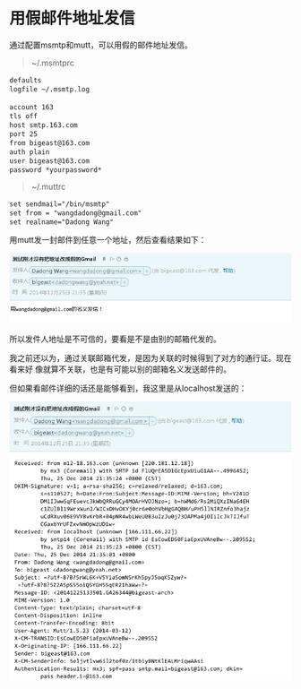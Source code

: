 用假邮件地址发信
=====

通过配置msmtp和mutt，可以用假的邮件地址发信。

> ~/.msmtprc

	defaults
	logfile ~/.msmtp.log

	account 163
	tls off
	host smtp.163.com
	port 25
	from bigeast@163.com
	auth plain
	user bigeast@163.com
	password *yourpassword*





> ~/.muttrc

	set sendmail="/bin/msmtp"
	set from = "wangdadong@gmail.com"
	set realname="Dadong Wang"

用mutt发一封邮件到任意一个地址，然后查看结果如下：

![假邮件地址](img/2014-12-25-213744_806x202_scrot.png)

所以发件人地址是不可信的，要看是不是由别的邮箱代发的。

我之前还以为，通过关联邮箱代发，是因为关联的时候得到了对方的通行证。现在看来好
像就算不关联，也是有可能以别的邮箱名义发送邮件的。

但如果看邮件详细的话还是能够看到，我这里是从localhost发送的：

![信头](img/2014-12-25-215914_779x768_scrot.png)
